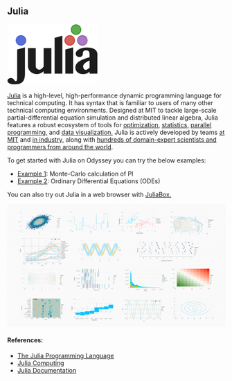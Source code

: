 ## Julia

![Julia Logo](Images/julia-logo.png)

[Julia](https://en.wikipedia.org/wiki/Julia_(programming_language)) is a high-level, high-performance dynamic programming language for technical computing. It has syntax that is familiar to users of many other technical computing environments. Designed at MIT to tackle large-scale partial-differential equation simulation and distributed linear algebra, Julia features a robust ecosystem of tools for
[optimization,](https://www.juliaopt.org/)
[statistics,](https://juliastats.github.io/)
[parallel programming,](https://julia.mit.edu/#parallel) and 
[data visualization.](https://juliaplots.github.io/)
Julia is actively developed by teams
[at MIT](https://julia.mit.edu/) and 
[in industry,](https://juliacomputing.com/) along with 
[hundreds of domain-expert scientists and programmers from around the world](https://github.com/JuliaLang/julia/graphs/contributors).

To get started with Julia on Odyssey you can try the below examples:

* [Example 1](Example1): Monte-Carlo calculation of PI
* [Example 2](Example2): Ordinary Differential Equations (ODEs)

You can also try out Julia in a web browser with [JuliaBox.](https://juliabox.com/)

![Gadfly Demo](Images/gadfly-demo.png)

#### References:

* [The Julia Programming Language](https://julialang.org/)
* [Julia Computing](https://juliacomputing.com/)
* [Julia Documentation](https://docs.julialang.org/en/v1/)


